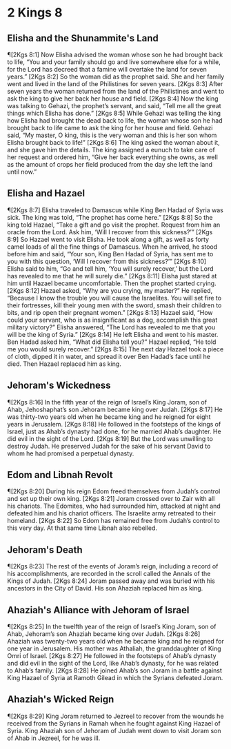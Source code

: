 # 2 Kings 8

## Elisha and the Shunammite's Land
¶[2Kgs 8:1] Now Elisha advised the woman whose son he had brought back to life, “You and your family should go and live somewhere else for a while, for the Lord has decreed that a famine will overtake the land for seven years.”
[2Kgs 8:2] So the woman did as the prophet said. She and her family went and lived in the land of the Philistines for seven years.
[2Kgs 8:3] After seven years the woman returned from the land of the Philistines and went to ask the king to give her back her house and field.
[2Kgs 8:4] Now the king was talking to Gehazi, the prophet’s servant, and said, “Tell me all the great things which Elisha has done.”
[2Kgs 8:5] While Gehazi was telling the king how Elisha had brought the dead back to life, the woman whose son he had brought back to life came to ask the king for her house and field. Gehazi said, “My master, O king, this is the very woman and this is her son whom Elisha brought back to life!”
[2Kgs 8:6] The king asked the woman about it, and she gave him the details. The king assigned a eunuch to take care of her request and ordered him, “Give her back everything she owns, as well as the amount of crops her field produced from the day she left the land until now.”

## Elisha and Hazael
¶[2Kgs 8:7] Elisha traveled to Damascus while King Ben Hadad of Syria was sick. The king was told, “The prophet has come here.”
[2Kgs 8:8] So the king told Hazael, “Take a gift and go visit the prophet. Request from him an oracle from the Lord. Ask him, ‘Will I recover from this sickness?’”
[2Kgs 8:9] So Hazael went to visit Elisha. He took along a gift, as well as forty camel loads of all the fine things of Damascus. When he arrived, he stood before him and said, “Your son, King Ben Hadad of Syria, has sent me to you with this question, ‘Will I recover from this sickness?’”
[2Kgs 8:10] Elisha said to him, “Go and tell him, ‘You will surely recover,’ but the Lord has revealed to me that he will surely die.”
[2Kgs 8:11] Elisha just stared at him until Hazael became uncomfortable. Then the prophet started crying.
[2Kgs 8:12] Hazael asked, “Why are you crying, my master?” He replied, “Because I know the trouble you will cause the Israelites. You will set fire to their fortresses, kill their young men with the sword, smash their children to bits, and rip open their pregnant women.”
[2Kgs 8:13] Hazael said, “How could your servant, who is as insignificant as a dog, accomplish this great military victory?” Elisha answered, “The Lord has revealed to me that you will be the king of Syria.”
[2Kgs 8:14] He left Elisha and went to his master. Ben Hadad asked him, “What did Elisha tell you?” Hazael replied, “He told me you would surely recover.”
[2Kgs 8:15] The next day Hazael took a piece of cloth, dipped it in water, and spread it over Ben Hadad’s face until he died. Then Hazael replaced him as king.

## Jehoram's Wickedness
¶[2Kgs 8:16] In the fifth year of the reign of Israel’s King Joram, son of Ahab, Jehoshaphat’s son Jehoram became king over Judah.
[2Kgs 8:17] He was thirty-two years old when he became king and he reigned for eight years in Jerusalem.
[2Kgs 8:18] He followed in the footsteps of the kings of Israel, just as Ahab’s dynasty had done, for he married Ahab’s daughter. He did evil in the sight of the Lord.
[2Kgs 8:19] But the Lord was unwilling to destroy Judah. He preserved Judah for the sake of his servant David to whom he had promised a perpetual dynasty.

## Edom and Libnah Revolt
¶[2Kgs 8:20] During his reign Edom freed themselves from Judah’s control and set up their own king.
[2Kgs 8:21] Joram crossed over to Zair with all his chariots. The Edomites, who had surrounded him, attacked at night and defeated him and his chariot officers. The Israelite army retreated to their homeland.
[2Kgs 8:22] So Edom has remained free from Judah’s control to this very day. At that same time Libnah also rebelled.

## Jehoram's Death
¶[2Kgs 8:23] The rest of the events of Joram’s reign, including a record of his accomplishments, are recorded in the scroll called the Annals of the Kings of Judah.
[2Kgs 8:24] Joram passed away and was buried with his ancestors in the City of David. His son Ahaziah replaced him as king.

## Ahaziah's Alliance with Jehoram of Israel
¶[2Kgs 8:25] In the twelfth year of the reign of Israel’s King Joram, son of Ahab, Jehoram’s son Ahaziah became king over Judah.
[2Kgs 8:26] Ahaziah was twenty-two years old when he became king and he reigned for one year in Jerusalem. His mother was Athaliah, the granddaughter of King Omri of Israel.
[2Kgs 8:27] He followed in the footsteps of Ahab’s dynasty and did evil in the sight of the Lord, like Ahab’s dynasty, for he was related to Ahab’s family.
[2Kgs 8:28] He joined Ahab’s son Joram in a battle against King Hazael of Syria at Ramoth Gilead in which the Syrians defeated Joram.

## Ahaziah's Wicked Reign
¶[2Kgs 8:29] King Joram returned to Jezreel to recover from the wounds he received from the Syrians in Ramah when he fought against King Hazael of Syria. King Ahaziah son of Jehoram of Judah went down to visit Joram son of Ahab in Jezreel, for he was ill.
